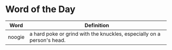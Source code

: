 # Word of the Day

|Word|Definition|
|---|---|
|noogie|a hard poke or grind with the knuckles, especially on a person's head.|